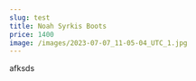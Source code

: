 ```yaml
---
slug: test
title: Noah Syrkis Boots
price: 1400
image: /images/2023-07-07_11-05-04_UTC_1.jpg
---
```

afksds